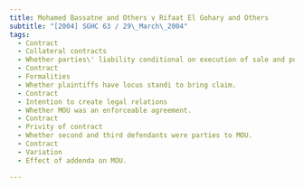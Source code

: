 ```yaml
---
title: Mohamed Bassatne and Others v Rifaat El Gohary and Others 
subtitle: "[2004] SGHC 63 / 29\_March\_2004"
tags:
  - Contract
  - Collateral contracts
  - Whether parties\' liability conditional on execution of sale and purchase agreement.
  - Contract
  - Formalities
  - Whether plaintiffs have locus standi to bring claim.
  - Contract
  - Intention to create legal relations
  - Whether MOU was an enforceable agreement.
  - Contract
  - Privity of contract
  - Whether second and third defendants were parties to MOU.
  - Contract
  - Variation
  - Effect of addenda on MOU.

---
```


